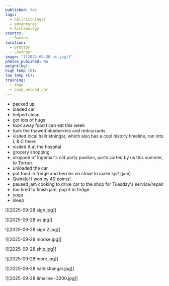 ```yaml
---
published: Yes
tags:
  - hällristningar
  - adventures
  - Archaeology
country:
  - Sweden
location:
  - Brattby
  - Lövånger
image: "[[2025-09-28 us.jpg]]"
photos_pubished: No
weight(kg):
high temp (C):
low temp (C):
training:
  - Yoga
  - Load_unload_car
---
```

- packed up
- loaded car
- helped clean
- got lots of hugs
- took away food I can eat this week
- took the thawed blueberries and redcurrants
- visited local hällristningar, which also has a cool history timeline, run into L & C there
- visited A at the hospital
- grocery shopping
- dropped of Ingemar's old party pavilion, parts sorted by us this summer, to Torrun
- unloaded the car
- put food in fridge and berries on stove to make *sylt* (jam)
- Qwirkle! I won by 40 points!
- paused jam cooking to drive car to the shop for Tuesday's service/repair
- too tired to finish jam, pop it in fridge
- yoga
- sleep


![[2025-09-28 sign.jpg]]


![[2025-09-28 us.jpg]]


![[2025-09-28 sign 2.jpg]]

![[2025-09-28 moose.jpg]]

![[2025-09-28 ship.jpg]]


![[2025-09-28 more.jpg]]

![[2025-09-28 hällristningar.jpg]]

![[2025-09-28 timeline -3200.jpg]]
